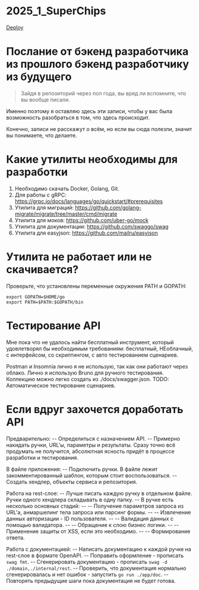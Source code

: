 # 2025_1_SuperChips

[Deploy](https://yourflow.ru/)

# Послание от бэкенд разработчика из прошлого бэкенд разработчику из будущего

> Зайдя в репозиторий через пол года, вы вряд ли вспомните, что вы вообще писали.

Именно поэтому я оставляю здесь эти записи, чтобы у вас была возможность разобраться в том, что здесь происходит.

Конечно, записи не расскажут о всём, но если вы сюда полезли, значит вы понимаете, что делаете.

# Какие утилиты необходимы для разработки

1. Необходимо скачать Docker, Golang, Git.
2. Для работы с gRPC: https://grpc.io/docs/languages/go/quickstart/#prerequisites
3. Утилита для миграций: https://github.com/golang-migrate/migrate/tree/master/cmd/migrate
4. Утилита для моков: https://github.com/uber-go/mock
5. Утилита для документации: https://github.com/swaggo/swag
6. Утилита для easyjson: https://github.com/mailru/easyjson

# Утилита не работает или не скачивается?

Проверьте, что установлены переменные окружения PATH и GOPATH:
```
export GOPATH=$HOME/go
export PATH=$PATH:$GOPATH/bin
```

# Тестирование API

Мне пока что не удалось найти бесплатный инструмент, который удовлетворял бы необходимым требованиям: бесплатный, НЕоблачный, с интерфейсом, со скриптингом, с авто тестированием сценариев.

Postman и Insomnia лично я не использую, так как они работают через облако.
Лично я использую Bruno для ручного тестирования. Коллекцию можно легко создать из ./docs/swagger.json.
TODO: Автоматическое тестирование сценариев.

# Если вдруг захочется доработать API

Предварительно:
-- Определиться с назначением API.
-- Примерно накидать ручки, URL'ы, параметры и результаты. Сразу точно всё продумать не получится, абсолютная ясность придёт в процессе разработки и тестирования.

В файле приложения:
-- Подключить ручки. В файле лежит закомментированный шаблон, которым стоит воспользоваться.
-- Создать хендлер, объекты сервиса и репозитория.

Работа на rest-слое:
-- Лучше писать каждую ручку в отдельном файле. Ручки одного хендлера складывать в одну папку.
-- В ручке есть несколько основных стадий:
-- -- Получение параметров запроса из URL'а, анмаршелинг тела запроса или парсинг формы.
-- -- Извлечение данных авторизации - ID пользователя.
-- -- Валидация данных с помощью валидатора.
-- -- Обращение к слою бизнес логики.
-- -- Применение защиты от XSS, если это необходимо.
-- -- Формирование ответа.

Работа с документацией:
-- Написать документацию к каждой ручке на rest-слое в формате OpenAPI.
-- Поправить оформление - прописать `swag fmt`.
-- Сгенерировать документацию - прописать `swag -d ./domain,./internal/rest`.
-- Проверить, что документация нормально сгенерировалась и нет ошибок - запустить `go run ./app/doc`.
-- Повторять предыдущие шаги пока документация не будет готова.